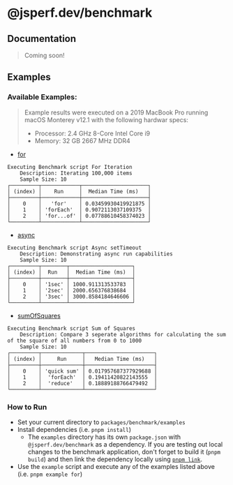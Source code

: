 # @jsperf.dev/benchmark

## Documentation

> Coming soon!

## Examples

### Available Examples:

> Example results were executed on a 2019 MacBook Pro running macOS Monterey v12.1 with the following hardwar specs:
>
> - Processor: 2.4 GHz 8-Core Intel Core i9
> - Memory: 32 GB 2667 MHz DDR4

- [for](./examples/for/)

```
Executing Benchmark script For Iteration
    Description: Iterating 100,000 items
    Sample Size: 10
┌─────────┬────────────┬─────────────────────┐
│ (index) │    Run     │  Median Time (ms)   │
├─────────┼────────────┼─────────────────────┤
│    0    │   'for'    │ 0.03459930419921875 │
│    1    │ 'forEach'  │ 0.9072113037109375  │
│    2    │ 'for...of' │ 0.07788610458374023 │
└─────────┴────────────┴─────────────────────┘
```

- [async](./examples/async/)

```
Executing Benchmark script Async setTimeout
    Description: Demonstrating async run capabilities
    Sample Size: 10
┌─────────┬────────┬────────────────────┐
│ (index) │  Run   │  Median Time (ms)  │
├─────────┼────────┼────────────────────┤
│    0    │ '1sec' │ 1000.911313533783  │
│    1    │ '2sec' │ 2000.656376838684  │
│    2    │ '3sec' │ 3000.8584184646606 │
└─────────┴────────┴────────────────────┘
```

- [sumOfSquares](./examples/sumOfSquares/)

```
Executing Benchmark script Sum of Squares
    Description: Compare 3 seperate algorithms for calculating the sum of the square of all numbers from 0 to 1000
    Sample Size: 10
┌─────────┬─────────────┬──────────────────────┐
│ (index) │     Run     │   Median Time (ms)   │
├─────────┼─────────────┼──────────────────────┤
│    0    │ 'quick sum' │ 0.017957687377929688 │
│    1    │  'forEach'  │ 0.19411420822143555  │
│    2    │  'reduce'   │ 0.18889188766479492  │
└─────────┴─────────────┴──────────────────────┘
```

### How to Run

- Set your current directory to `packages/benchmark/examples`
- Install dependencies (i.e. `pnpm install`)
  - The `examples` directory has its own `package.json` with `@jsperf.dev/benchmark` as a dependency. If you are testing out local changes to the benchmark application, don't forget to build it (`pnpm build`) and then link the dependency locally using [`pnpm link`](https://pnpm.io/cli/link).
- Use the `example` script and execute any of the examples listed above (i.e. `pnpm example for`)
